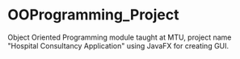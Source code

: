 # OOProgramming_Project

Object Oriented Programming module taught at MTU, project name "Hospital Consultancy Application" using JavaFX for creating GUI.
